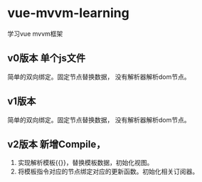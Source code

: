 # vue-mvvm-learning
学习vue mvvm框架

## v0版本 单个js文件
简单的双向绑定。固定节点替换数据， 没有解析器解析dom节点。

## v1版本
简单的双向绑定。固定节点替换数据， 没有解析器解析dom节点。

## v2版本 新增Compile，
1. 实现解析模板{{}}，替换模板数据，初始化视图。
2. 将模板指令对应的节点绑定对应的更新函数。初始化相关订阅器。
